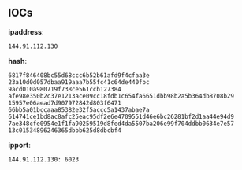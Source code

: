 
## IOCs

__ipaddress__:

```text
144.91.112.130
```
__hash__:

```text
6817f846408bc55d68ccc6b52b61afd9f4cfaa3e
23a10d0d057dbaa919aaa7b55fc41c64de440fbc
9acd010a980719f738ce561ccb127384
afe98e350b2c37e1213ace09cc18fdb1c654fa6651dbb98b2a5b364db8708b29
15957e06aead7d907972842d803f6471
66bb5a01bccaaa85382e32f5accc5a1437abae7a
614741ce1bd8ac8afc25eac95df2e6e4709551d46e6bc26281bf2d1aa44e94d9
7ae348cfe0954e1f1fa90259519d8fed4da5507ba206e99f704ddbb0634e7e57
13c01534896246365dbbb625d8dbcbf4
```
__ipport__:

```text
144.91.112.130: 6023
```